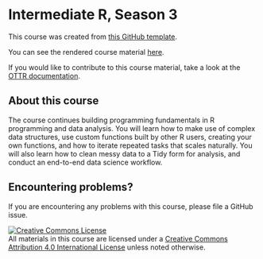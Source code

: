 # Intermediate R, Season 3

This course was created from [this GitHub template](https://github.com/jhudsl/OTTR_Template).

You can see the rendered course material [here](https://hutchdatascience.org/Intermediate_R/).

If you would like to contribute to this course material, take a look at the [OTTR documentation](https://www.ottrproject.org/).

## About this course

The course continues building programming fundamentals in R programming and data analysis. You will learn how to make use of complex data structures, use custom functions built by other R users, creating your own functions, and how to iterate repeated tasks that scales naturally. You will also learn how to clean messy data to a Tidy form for analysis, and conduct an end-to-end data science workflow. 

## Encountering problems?

If you are encountering any problems with this course, please file a GitHub issue.

<a rel="license" href="http://creativecommons.org/licenses/by/4.0/"><img alt="Creative Commons License" style="border-width:0" src="https://i.creativecommons.org/l/by/4.0/88x31.png" /></a><br />All materials in this course are licensed under a <a rel="license" href="http://creativecommons.org/licenses/by/4.0/">Creative Commons Attribution 4.0 International License</a> unless noted otherwise.

